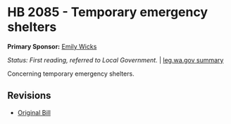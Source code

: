 # HB 2085 - Temporary emergency shelters
**Primary Sponsor:** [Emily Wicks](/person/leg/wicks_em.md)

*Status: First reading, referred to Local Government.* | [leg.wa.gov summary](https://app.leg.wa.gov/billsummary?BillNumber=2085&Year=2021)

Concerning temporary emergency shelters.

## Revisions
* [Original Bill](1/)